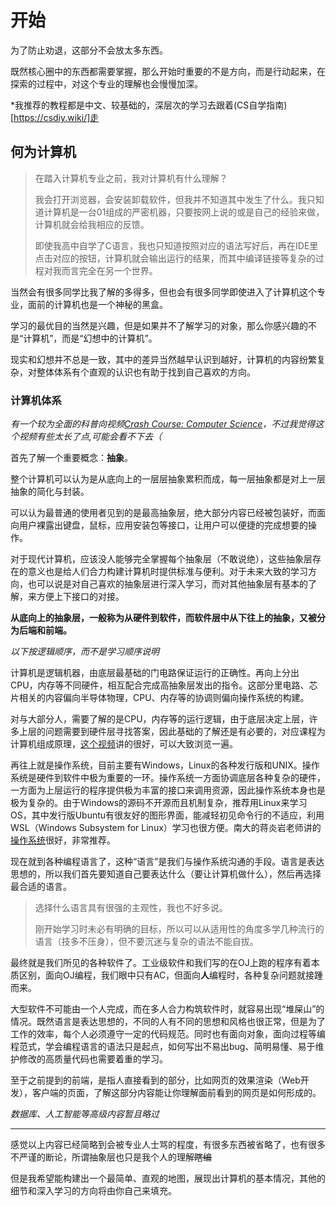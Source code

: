 # 开始
为了防止劝退，这部分不会放太多东西。

既然核心圈中的东西都需要掌握，那么开始时重要的不是方向，而是行动起来，在探索的过程中，对这个专业的理解也会慢慢加深。

*我推荐的教程都是中文、较基础的，深层次的学习去跟着(CS自学指南)[https://csdiy.wiki/]走
## 何为计算机
> 在踏入计算机专业之前，我对计算机有什么理解？
> 
> 我会打开浏览器，会安装卸载软件，但我并不知道其中发生了什么。我只知道计算机是一台01组成的严密机器，只要按网上说的或是自己的经验来做，计算机就会给我相应的反馈。
> 
> 即使我高中自学了C语言，我也只知道按照对应的语法写好后，再在IDE里点击对应的按钮，计算机就会输出运行的结果，而其中编译链接等复杂的过程对我而言完全在另一个世界。

当然会有很多同学比我了解的多得多，但也会有很多同学即使进入了计算机这个专业，面前的计算机也是一个神秘的黑盒。

学习的最优目的当然是兴趣，但是如果并不了解学习的对象，那么你感兴趣的不是“计算机”，而是“幻想中的计算机”。

现实和幻想并不总是一致，其中的差异当然越早认识到越好，计算机的内容纷繁复杂，对整体体系有个直观的认识也有助于找到自己喜欢的方向。

### 计算机体系
*有一个较为全面的科普向视频[Crash Course: Computer Science](https://www.bilibili.com/video/BV1EW411u7th)，不过我觉得这个视频有些太长了点,可能会看不下去（*

首先了解一个重要概念：**抽象**。

整个计算机可以认为是从底向上的一层层抽象累积而成，每一层抽象都是对上一层抽象的简化与封装。

可以认为最普通的使用者见到的是最高抽象层，绝大部分内容已经被包装好，而面向用户裸露出键盘，鼠标，应用安装包等接口，让用户可以便捷的完成想要的操作。

对于现代计算机，应该没人能够完全掌握每个抽象层（不敢说绝），这些抽象层存在的意义也是给人们合力构建计算机时提供标准与便利。对于未来大致的学习方向，也可以说是对自己喜欢的抽象层进行深入学习，而对其他抽象层有基本的了解，来方便上下接口的对接。

**从底向上的抽象层，一般称为从硬件到软件，而软件层中从下往上的抽象，又被分为后端和前端。**

*以下按逻辑顺序，而不是学习顺序说明*

计算机是逻辑机器，由底层最基础的门电路保证运行的正确性。再向上分出CPU，内存等不同硬件，相互配合完成高抽象层发出的指令。这部分里电路、芯片相关的内容偏向半导体物理，CPU、内存等的协调则偏向操作系统的构建。

对与大部分人，需要了解的是CPU，内存等的运行逻辑，由于底层决定上层，许多上层的问题需要到硬件层寻找答案，因此基础的了解还是有必要的，对应课程为计算机组成原理，[这个视频](https://www.bilibili.com/video/BV1cD4y1D7uR/)讲的很好，可以大致浏览一遍。

再往上就是操作系统，目前主要有Windows，Linux的各种发行版和UNIX。操作系统是硬件到软件中极为重要的一环。操作系统一方面协调底层各种复杂的硬件，一方面为上层运行的程序提供极为丰富的接口来调用资源，因此操作系统本身也是极为复杂的。由于Windows的源码不开源而且机制复杂，推荐用Linux来学习OS，其中发行版Ubuntu有很友好的图形界面，能减轻初见命令行的不适应，利用WSL（Windows Subsystem for Linux）学习也很方便。南大的蒋炎岩老师讲的[操作系统](https://csdiy.wiki/%E6%93%8D%E4%BD%9C%E7%B3%BB%E7%BB%9F/NJUOS/)很好，非常推荐。

现在就到各种编程语言了，这种“语言”是我们与操作系统沟通的手段。语言是表达思想的，所以我们首先要知道自己要表达什么（要让计算机做什么），然后再选择最合适的语言。
> 选择什么语言具有很强的主观性，我也不好多说。
> 
> 刚开始学习时未必有明确的目标，所以可以从适用性的角度多学几种流行的语言（技多不压身），但不要沉迷与复杂的语法不能自拔。

最终就是我们所见的各种软件了。工业级软件和我们写的在OJ上跑的程序有着本质区别，面向OJ编程，我们眼中只有AC，但面向**人**编程时，各种复杂问题就接踵而来。

大型软件不可能由一个人完成，而在多人合力构筑软件时，就容易出现“堆屎山”的情况。既然语言是表达思想的，不同的人有不同的思想和风格也很正常，但是为了工作的效率，每个人必须遵守一定的代码规范。同时也有面向对象，面向过程等编程范式，学会编程语言的语法只是起点，如何写出不易出bug、简明易懂、易于维护修改的高质量代码也需要着重的学习。

至于之前提到的前端，是指人直接看到的部分，比如网页的效果渲染（Web开发），客户端的页面，了解这部分内容能让你理解面前看到的网页是如何形成的。

*数据库、人工智能等高级内容暂且略过*

- - - 

感觉以上内容已经简略到会被专业人士骂的程度，有很多东西被省略了，也有很多不严谨的断论，所谓抽象层也只是我个人的理解~~瞎编~~

但是我希望能构建出一个最简单、直观的地图，展现出计算机的基本情况，其他的细节和深入学习的方向将由你自己来填充。
